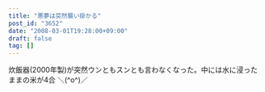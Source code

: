 ```yaml
---
title: "悪夢は突然襲い掛かる"
post_id: "3652"
date: "2008-03-01T19:28:00+09:00"
draft: false
tag: []
---
```



炊飯器(2000年製)が突然ウンともスンとも言わなくなった。中には水に浸ったままの米が4合 ＼(^o^)／
